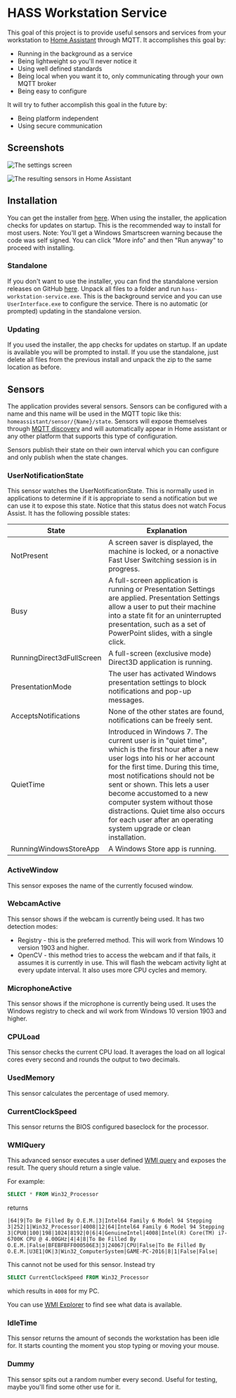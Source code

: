 # HASS Workstation Service

This goal of this project is to provide useful sensors and services from your workstation to [Home Assistant](https://www.home-assistant.io/) through MQTT. It accomplishes this goal by:

- Running in the background as a service
- Being lightweight so you'll never notice it
- Using well defined standards
- Being local when you want it to, only communicating through your own MQTT broker
- Being easy to configure

It will try to futher accomplish this goal in the future by:

- Being platform independent
- Using secure communication

## Screenshots

![The settings screen](https://i.imgur.com/KXKQqMr.png)

![The resulting sensors in Home Assistant](https://i.imgur.com/1Yvx2Ea.png)

## Installation

You can get the installer from [here](https://hassworkstationstorage.z6.web.core.windows.net/publish/setup.exe). When using the installer, the application checks for updates on startup. This is the recommended way to install for most users.
Note: You'll get a Windows Smartscreen warning because the code was self signed. You can click "More info" and then "Run anyway" to proceed with installing.

### Standalone

If you don't want to use the installer, you can find the standalone version releases on GitHub [here](https://github.com/sleevezipper/hass-workstation-service/releases). Unpack all files to a folder and run `hass-workstation-service.exe`. This is the background service and you can use `UserInterface.exe` to configure the service. There is no automatic (or prompted) updating in the standalone version.

### Updating

If you used the installer, the app checks for updates on startup. If an update is available you will be prompted to install. If you use the standalone, just delete all files from the previous install and unpack the zip to the same location as before.

## Sensors

The application provides several sensors. Sensors can be configured with a name and this name will be used in the MQTT topic like this: `homeassistant/sensor/{Name}/state`. Sensors will expose themselves through [MQTT discovery](https://www.home-assistant.io/docs/mqtt/discovery/) and will automatically appear in Home assistant or any other platform that supports this type of configuration.

Sensors publish their state on their own interval which you can configure and only publish when the state changes.

### UserNotificationState

This sensor watches the UserNotificationState. This is normally used in applications to determine if it is appropriate to send a notification but we can use it to expose this state. Notice that this status does not watch Focus Assist. It has the following possible states:

|State|Explanation|
|---|---|
|NotPresent|A screen saver is displayed, the machine is locked, or a nonactive Fast User Switching session is in progress.   |
|Busy|A full-screen application is running or Presentation Settings are applied. Presentation Settings allow a user to put their machine into a state fit for an uninterrupted presentation, such as a set of PowerPoint slides, with a single click.|
|RunningDirect3dFullScreen|A full-screen (exclusive mode) Direct3D application is running.|
|PresentationMode|The user has activated Windows presentation settings to block notifications and pop-up messages.|
|AcceptsNotifications|None of the other states are found, notifications can be freely sent.|
|QuietTime|Introduced in Windows 7. The current user is in "quiet time", which is the first hour after a new user logs into his or her account for the first time. During this time, most notifications should not be sent or shown. This lets a user become accustomed to a new computer system without those distractions. Quiet time also occurs for each user after an operating system upgrade or clean installation.|
|RunningWindowsStoreApp|A Windows Store app is running.|

### ActiveWindow

This sensor exposes the name of the currently focused window.

### WebcamActive

This sensor shows if the webcam is currently being used. It has two detection modes:

- Registry - this is the preferred method. This will work from Windows 10 version 1903 and higher.
- OpenCV - this method tries to access the webcam and if that fails, it assumes it is currently in use. This will flash the webcam activity light at every update interval. It also uses more CPU cycles and memory.

### MicrophoneActive

This sensor shows if the microphone is currently being used. It uses the Windows registry to check and wil work from Windows 10 version 1903 and higher.

### CPULoad

This sensor checks the current CPU load. It averages the load on all logical cores every second and rounds the output to two decimals.

### UsedMemory

This sensor calculates the percentage of used memory.

### CurrentClockSpeed

This sensor returns the BIOS configured baseclock for the processor.

### WMIQuery

This advanced sensor executes a user defined [WMI query](https://docs.microsoft.com/en-us/windows/win32/wmisdk/wmi-and-sql) and exposes the result. The query should return a single value.

For example:

```sql
SELECT * FROM Win32_Processor
```

returns

`|64|9|To Be Filled By O.E.M.|3|Intel64 Family 6 Model 94 Stepping 3|252|1|Win32_Processor|4008|12|64|Intel64 Family 6 Model 94 Stepping 3|CPU0|100|198|1024|8192|0|6|4|GenuineIntel|4008|Intel(R) Core(TM) i7-6700K CPU @ 4.00GHz|4|4|8|To Be Filled By O.E.M.|False|BFEBFBFF000506E3|3|24067|CPU|False|To Be Filled By O.E.M.|U3E1|OK|3|Win32_ComputerSystem|GAME-PC-2016|8|1|False|False|`

This cannot not be used for this sensor. Instead try

```sql
SELECT CurrentClockSpeed FROM Win32_Processor
```

which results in `4008` for my PC.

You can use [WMI Explorer](https://github.com/vinaypamnani/wmie2/tree/v2.0.0.2) to find see what data is available.

### IdleTime

This sensor returns the amount of seconds the workstation has been idle for. It starts counting the moment you stop typing or moving your mouse.

### Dummy

This sensor spits out a random number every second. Useful for testing, maybe you'll find some other use for it.
